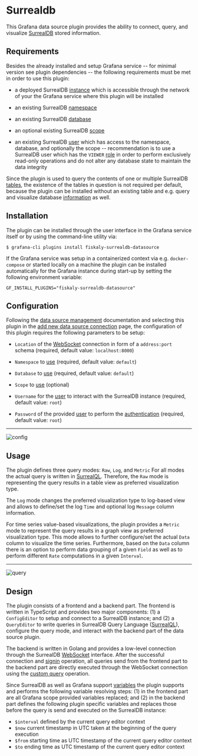 
# Surrealdb

This Grafana data source plugin provides the ability to connect, query, and visualize [SurrealDB](https://surrealdb.com/) stored information.

## Requirements

Besides the already installed and setup Grafana service -- for minimal version see plugin dependencies -- the following requirements must be met in order to use this plugin:

* a deployed SurrealDB [instance](https://docs.surrealdb.com/docs/deployment/overview) which is accessible through the network of your the Grafana service where this plugin will be installed

* an existing SurrealDB [namespace](https://docs.surrealdb.com/docs/surrealql/statements/define/namespace)

* an existing SurrealDB [database](https://docs.surrealdb.com/docs/surrealql/statements/define/database)

* an optional existing SurrealDB [scope](https://docs.surrealdb.com/docs/surrealql/statements/define/scope)

* an existing SurrealDB [user](https://docs.surrealdb.com/docs/security/overview) which has access to the namespace, database, and optionally the scope -- recommendation is to use a SurrealDB user which has the `VIEWER`
[role](https://docs.surrealdb.com/docs/surrealql/statements/define/user#roles) in order to perform exclusively read-only operations and do not alter any database state to maintain the data integrity

Since the plugin is used to query the contents of one or multiple SurrealDB [tables](https://docs.surrealdb.com/docs/surrealql/statements/define/table), the existence of the tables in question is not required per default, because the plugin can be installed without an existing table and e.g. query and visualize database [information](https://docs.surrealdb.com/docs/surrealql/statements/info) as well.

## Installation

The plugin can be installed through the user interface in the Grafana service itself or by using the command-line utility via:

```
$ grafana-cli plugins install fiskaly-surrealdb-datasource
```

If the Grafana service was setup in a containerized context via e.g. `docker-compose` or started locally on a machine the plugin can be installed automatically for the Grafana instance during start-up by setting the following environment variable:

```
GF_INSTALL_PLUGINS="fiskaly-surrealdb-datasource"
```

## Configuration

Following the [data source management](https://grafana.com/docs/grafana/latest/administration/data-source-management/) documentation and selecting this plugin in the [add new data source connection](https://grafana.com/docs/grafana/latest/datasources/add-a-data-source/) page, the configuration of this plugin requires the following parameters to be setup:

* `Location` of the [WebSocket](https://docs.surrealdb.com/docs/integration/websocket#signin) connection in form of a `address:port` schema (required, default value: `localhost:8000`)

* `Namespace` to [use](https://docs.surrealdb.com/docs/surrealql/statements/define/namespace) (required, default value: `default`)

* `Database` to [use](https://docs.surrealdb.com/docs/surrealql/statements/define/database) (required, default value: `default`)

* `Scope` to [use](https://docs.surrealdb.com/docs/surrealql/statements/define/scope) (optional)

* `Username` for the [user](https://docs.surrealdb.com/docs/surrealql/statements/define/user) to interact with the SurrealDB instance
(required, default value: `root`)

* `Password` of the provided [user](https://docs.surrealdb.com/docs/surrealql/statements/define/user) to perform the  [authentication](https://docs.surrealdb.com/docs/security/authentication)
(required, default value: `root`)

---

![config](https://github.com/fiskaly/grafana.surrealdb/assets/6830431/ea076c74-a959-4363-8aed-a5797358a28e)

## Usage

The plugin defines three query modes: `Raw`, `Log`, and `Metric`
For all modes the actual query is written in [SurrealQL](https://docs.surrealdb.com/docs/surrealql/overview/).
Therefore, the `Raw` mode is representing the query results in a table view as preferred visualization type.

The `Log` mode changes the preferred visualization type to log-based view and allows to define/set the log `Time` and optional log `Message` column information.

For time series value-based visualizations, the plugin provides a `Metric` mode to represent the query results in a graph view as preferred visualization type.
This mode allows to further configure/set the actual `Data` column to visualize the time series.
Furthermore, based on the `Data` column there is an option to perform data grouping of a given `Field` as well as to perform different `Rate` computations in a given `Interval`.

---

![query](https://github.com/fiskaly/grafana.surrealdb/assets/6830431/77f47494-1815-48bc-8e40-ff43822bc68d)


## Design

The plugin consists of a frontend and a backend part.
The frontend is written in TypeScript and provides two major components:
(1) a `ConfigEditor` to setup and connect to a SurrealDB instance; and
(2) a `QueryEditor` to write queries in SurrealDB Query Language ([SurrealQL](https://docs.surrealdb.com/docs/surrealql/overview/)), configure the query mode, and interact with the backend part of the data source plugin.

The backend is written in Golang and provides a low-level connection through the SurrealDB [WebSocket](https://docs.surrealdb.com/docs/integration/websocket) interface.
After the successful connection and [signin](https://docs.surrealdb.com/docs/integration/websocket/#signin) operation, all queries send from the frontend part to the backend part are directly executed through the WebSocket connection using the [custom query](https://docs.surrealdb.com/docs/integration/websocket#query) operation.

Since SurrealDB as well as Grafana support [variables](https://grafana.com/docs/grafana/latest/dashboards/variables/) the plugin supports and performs the following variable resolving steps:
(1) in the frontend part are all Grafana scope provided variables replaced; and
(2) in the backend part defines the following plugin specific variables and replaces those before the query is send and executed on the SurrealDB instance:

- `$interval` defined by the current query editor context
- `$now` current timestamp in UTC taken at the beginning of the query execution
- `$from` starting time as UTC timestamp of the current query editor context
- `$to`  ending time as UTC timestamp of the current query editor context
